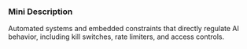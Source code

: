 ### Mini Description

Automated systems and embedded constraints that directly regulate AI behavior, including kill switches, rate limiters, and access controls.
